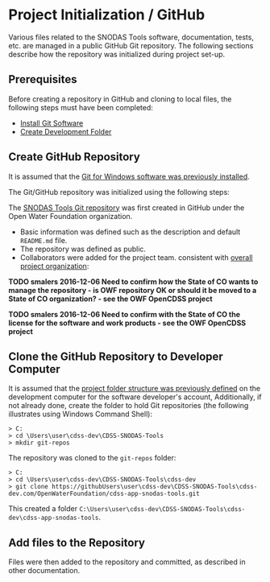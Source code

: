 # Project Initialization / GitHub

Various files related to the SNODAS Tools software, documentation, tests, etc. are managed in a public GitHub Git repository.
The following sections describe how the repository was initialized during project set-up.

## Prerequisites

Before creating a repository in GitHub and cloning to local files, the following steps must have been completed:

* [Install Git Software](../dev-env/git/)
* [Create Development Folder](dev-folder/)

## Create GitHub Repository

It is assumed that the [Git for Windows software was previously installed](../dev-env/git/).

The Git/GitHub repository was initialized using the following steps:

The [SNODAS Tools Git repository](https://github.com/OpenWaterFoundation/cdss-app-snodas-tools) was first created in GitHub under the Open Water Foundation organization.

* Basic information was defined such as the description and default `README.md` file.
* The repository was defined as public.
* Collaborators were added for the project team.
consistent with [overall project organization](overview#development-folder-structure):

**TODO smalers 2016-12-06 Need to confirm how the State of CO wants to manage the repository -
is OWF repository OK or should it be moved to a State of CO organization? - see the OWF OpenCDSS project**

**TODO smalers 2016-12-06 Need to confirm with the State of CO the license for the software and work products - see the OWF OpenCDSS project**

## Clone the GitHub Repository to Developer Computer

It is assumed that the [project folder structure was previously defined](dev-folder/) on the development computer for the software developer's account,
Additionally, if not already done, create the folder to hold Git repositories (the following illustrates using Windows Command Shell):

```
> C:
> cd \Users\user\cdss-dev\CDSS-SNODAS-Tools
> mkdir git-repos
```

The repository was cloned to the `git-repos` folder:


```
> C:
> cd \Users\user\cdss-dev\CDSS-SNODAS-Tools\cdss-dev
> git clone https://githubUsers\user\cdss-dev\CDSS-SNODAS-Tools\cdss-dev.com/OpenWaterFoundation/cdss-app-snodas-tools.git
```

This created a folder `C:\Users\user\cdss-dev\CDSS-SNODAS-Tools\cdss-dev\cdss-app-snodas-tools`.

## Add files to the Repository

Files were then added to the repository and committed, as described in other documentation.
